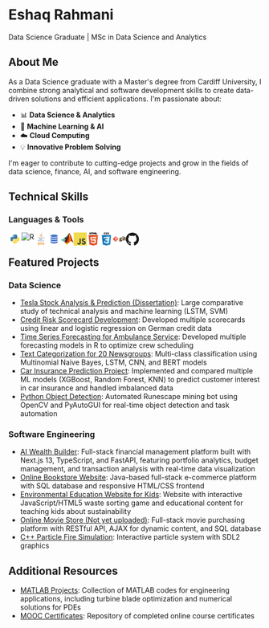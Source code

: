 # Eshaq Rahmani
Data Science Graduate | MSc in Data Science and Analytics 

## About Me

As a Data Science graduate with a Master's degree from Cardiff University, I combine strong analytical and software development skills to create data-driven solutions and efficient applications. I'm passionate about:

- 📊 **Data Science & Analytics**
- 🤖 **Machine Learning & AI**
- ☁️ **Cloud Computing**
- 💡 **Innovative Problem Solving**

I'm eager to contribute to cutting-edge projects and grow in the fields of data science, finance, AI, and software engineering.

## Technical Skills

### Languages & Tools
<img align="left" alt="Python" width="26px" src="https://raw.githubusercontent.com/github/explore/80688e429a7d4ef2fca1e82350fe8e3517d3494d/topics/python/python.png" />
<img align="left" alt="R" width="26px" src="https://www.r-project.org/logo/Rlogo.svg" />
<img align="left" alt="Java" width="26px" src="https://raw.githubusercontent.com/github/explore/80688e429a7d4ef2fca1e82350fe8e3517d3494d/topics/java/java.png" />
<img align="left" alt="SQL" width="26px" src="https://raw.githubusercontent.com/github/explore/80688e429a7d4ef2fca1e82350fe8e3517d3494d/topics/sql/sql.png" />
<img align="left" alt="MATLAB" width="26px" src="https://raw.githubusercontent.com/github/explore/80688e429a7d4ef2fca1e82350fe8e3517d3494d/topics/matlab/matlab.png" />
<img align="left" alt="JavaScript" width="26px" src="https://raw.githubusercontent.com/github/explore/80688e429a7d4ef2fca1e82350fe8e3517d3494d/topics/javascript/javascript.png" />
<img align="left" alt="HTML5" width="26px" src="https://raw.githubusercontent.com/github/explore/80688e429a7d4ef2fca1e82350fe8e3517d3494d/topics/html/html.png" />
<img align="left" alt="CSS3" width="26px" src="https://raw.githubusercontent.com/github/explore/80688e429a7d4ef2fca1e82350fe8e3517d3494d/topics/css/css.png" />
<img align="left" alt="Git" width="26px" src="https://raw.githubusercontent.com/github/explore/80688e429a7d4ef2fca1e82350fe8e3517d3494d/topics/git/git.png" />
<img align="left" alt="GitHub" width="26px" src="https://raw.githubusercontent.com/github/explore/78df643247d429f6cc873026c0622819ad797942/topics/github/github.png" />

<br/>

## Featured Projects

### Data Science
- [Tesla Stock Analysis & Prediction (Dissertation)](https://github.com/eshaq95/Tesla-Stock-Prediction-Analysis): Large comparative study of technical analysis and machine learning (LSTM, SVM)
- [Credit Risk Scorecard Development](https://github.com/eshaq95/Credit-Risk-Scoring-Project): Developed multiple scorecards using linear and logistic regression on German credit data
- [Time Series Forecasting for Ambulance Service](https://github.com/eshaq95/Time-Series-Forecasting-Ambulance-Service-Calls): Developed multiple forecasting models in R to optimize crew scheduling
- [Text Categorization for 20 Newsgroups](https://github.com/eshaq95/Text-Categorization-NLP-Newsgrouping): Multi-class classification using Multinomial Naive Bayes, LSTM, CNN, and BERT models
- [Car Insurance Prediction Project](https://github.com/eshaq95/Car-Insurance-Prediction-ML): Implemented and compared multiple ML models (XGBoost, Random Forest, KNN) to predict customer interest in car insurance and handled imbalanced data
- [Python Object Detection](https://github.com/eshaq95/RunescapeCV-MiningAI): Automated Runescape mining bot using OpenCV and PyAutoGUI for real-time object detection and task automation

### Software Engineering
- [AI Wealth Builder](https://github.com/eshaq95/ai-wealth-builder): Full-stack financial management platform built with Next.js 13, TypeScript, and FastAPI, featuring portfolio analytics, budget management, and transaction analysis with real-time data visualization
- [Online Bookstore Website](https://github.com/eshaq95/Online-Book-Store): Java-based full-stack e-commerce platform with SQL database and responsive HTML/CSS frontend
- [Environmental Education Website for Kids](https://github.com/eshaq95/GarbageSorting-WebGame): Website with interactive JavaScript/HTML5  waste sorting game and educational content for teaching kids about sustainability 
- [Online Movie Store (Not yet uploaded)](https://github.com/eshaq95/Movie-store-restful-api): Full-stack movie purchasing platform with RESTful API, AJAX for dynamic content, and SQL database
- [C++ Particle Fire Simulation](https://github.com/eshaq95/Particle_explosion_Project): Interactive particle system with SDL2 graphics

## Additional Resources
- [MATLAB Projects](https://github.com/eshaq95/MATLAB-projects): Collection of MATLAB codes for engineering applications, including turbine blade optimization and numerical solutions for PDEs
- [MOOC Certificates](https://github.com/eshaq95/MOOC-certificates): Repository of completed online course certificates

[website]: https://eshaq95.github.io/Portfolio/
[linkedin]: https://www.linkedin.com/in/eshaq-rahmani-495043197/
[facebook]: http://www.facebook.com/isak.rahmani
